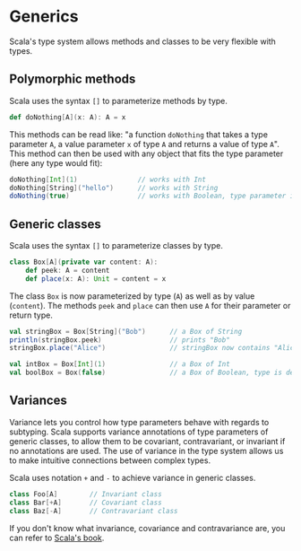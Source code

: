 # Generics

Scala's type system allows methods and classes to be very flexible with types.

## Polymorphic methods

Scala uses the syntax `[]` to parameterize methods by type.

```scala
def doNothing[A](x: A): A = x
```

This methods can be read like: "a function `doNothing` that takes a type parameter `A`, a value parameter `x` of type `A` and returns a value of type `A`". This method can then be used with any object that fits the type parameter (here any type would fit):

```scala
doNothing[Int](1)               // works with Int
doNothing[String]("hello")      // works with String
doNothing(true)                 // works with Boolean, type parameter is deduced automatically
```

## Generic classes

Scala uses the syntax `[]` to parameterize classes by type.

```scala
class Box[A](private var content: A):
	def peek: A = content
	def place(x: A): Unit = content = x
```

The class `Box` is now parameterized by type (`A`) as well as by value (`content`). The methods `peek` and `place` can then use `A` for their parameter or return type.

```scala
val stringBox = Box[String]("Bob")      // a Box of String
println(stringBox.peek)                 // prints "Bob"
stringBox.place("Alice")                // stringBox now contains "Alice"

val intBox = Box[Int](1)                // a Box of Int
val boolBox = Box(false)                // a Box of Boolean, type is deduced
```

## Variances

Variance lets you control how type parameters behave with regards to subtyping. Scala supports variance annotations of type parameters of generic classes, to allow them to be covariant, contravariant, or invariant if no annotations are used. The use of variance in the type system allows us to make intuitive connections between complex types.

Scala uses notation `+` and `-` to achieve variance in generic classes.

```scala
class Foo[A]        // Invariant class
class Bar[+A]       // Covariant class
class Baz[-A]       // Contravariant class
```

If you don't know what invariance, covariance and contravariance are, you can refer to [Scala's book](https://docs.scala-lang.org/tour/variances.html).